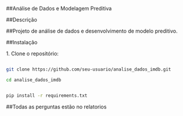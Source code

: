 \##Análise de Dados e Modelagem Preditiva



##Descrição

##Projeto de análise de dados e desenvolvimento de modelo preditivo.



##Instalação



1\. Clone o repositório:

```bash

git clone https://github.com/seu-usuario/analise_dados_imdb.git

cd analise_dados_imdb


pip install -r requirements.txt


```

##Todas as perguntas estão no relatorios
